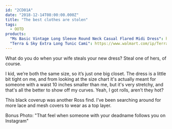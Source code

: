 ```yaml
---
id: "2CD01A"
date: "2018-12-14T08:00:00.000Z"
title: "The best clothes are stolen"
tags:
  - OOTD
products:
  "Ms Basic Vintage Long Sleeve Round Neck Casual Flared Midi Dress": https://www.amazon.com/exec/obidos/ASIN/B075M7T4MM/curvyandtrans-20
  "Terra & Sky Extra Long Tunic Cami": https://www.walmart.com/ip/Terra-Sky-Women-s-Plus-Extra-Long-Tunic-Cami/168116568
---
```

What do you do when your wife steals your new dress? Steal one of hers, of course.

I kid, we’re both the same size, so it’s just one big closet. The dress is a little bit tight on me, and from looking at the size chart it's actually meant for someone with a waist 10 inches smaller than me, but it's very stretchy, and that's all the better to show off my curves. Yeah, I got rolls, aren’t they hot?

This black coverup was another Ross find. I’ve been searching around for more lace and mesh covers to wear as a top layer.

Bonus Photo: "That feel when someone with your deadname follows you on Instagram"